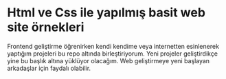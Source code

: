 
# Html ve Css ile yapılmış basit web site örnekleri

Frontend geliştirme öğrenirken kendi kendime veya internetten esinlenerek yaptığım projeleri bu repo altında birleştiriyorum. Yeni projeler geliştirdikçe yine bu başlık altına yüklüyor olacağım. Web geliştirmeye yeni başlayan arkadaşlar için faydalı olabilir.
